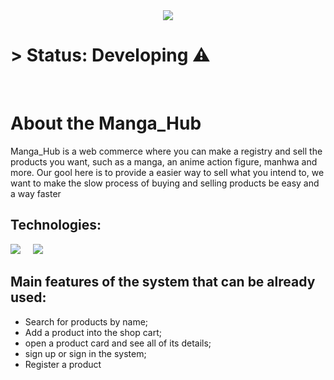 <center><img src = "https://github.com/ViniciusKendy17/Manga_hub/assets/135672206/f7a2205e-4d98-4a1d-88e1-1a00e38a07ac" ></center>

<h1>> Status: Developing ⚠️</h1>
<br>
<h1>About the Manga_Hub</h1>
<p>Manga_Hub is a web commerce where you can make a registry and sell the products you want, such as a manga, an anime action figure, manhwa and more.
Our gool here is to provide a easier way to sell what you intend to, we want to make the slow process of buying and selling products be easy and a way faster</p>

<h2>Technologies:</h2>

<img src = "https://github.com/ViniciusKendy17/Manga_hub/assets/135672206/011d00e6-1cb3-4fd1-8004-d43756cbadc7" ></img>
<img src = "" ></img>
<img src = "" ></img>
<img src = "" ></img>
<img src = "" ></img>
<img src = "https://github.com/ViniciusKendy17/Manga_hub/assets/135672206/0654d61d-e07b-4ce7-8191-97ca73905fcb" ></img>



<h2>Main features of the system that can be already used:</h2>

+ Search for products by name;
+ Add a product into the shop cart;
+ open a product card and see all of its details;
+ sign up or sign in the system;
+ Register a product





